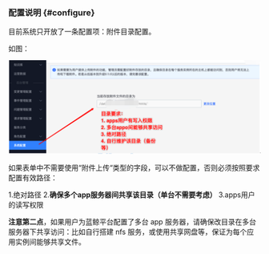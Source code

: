 ### 配置说明 {#configure}

目前系统只开放了一条配置项：附件目录配置。

如图：

![](../pic/39.gif)

如果表单中不需要使用“附件上传“类型的字段，可以不做配置，否则必须按照要求配置有效路径：

1.绝对路径
2.**确保多个app服务器间共享该目录（单台不需要考虑）**
3.apps用户的读写权限

**注意第二点**，如果用户为蓝鲸平台配置了多台 app 服务器，请确保改目录在多台服务器下共享访问：比如自行搭建 nfs 服务，或使用共享网盘等，保证为每个应用实例间能够共享文件。
